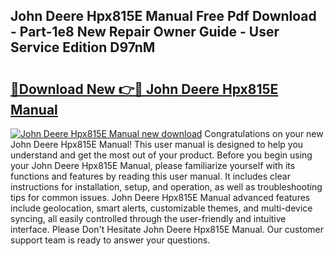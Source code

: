 ## John Deere Hpx815E Manual Free Pdf Download - Part-1e8 New Repair Owner Guide - User Service Edition D97nM

# <h2><a href="http://bc94032.oget.top/?id=John+Deere+Hpx815E+Manual">🔗Download New 👉🔴 John Deere Hpx815E Manual</a></h2>

[![John Deere Hpx815E Manual new download](https://i.imgur.com/5g1atiW.png)](http://bc94032.oget.top/?id=John+Deere+Hpx815E+Manual)
Congratulations on your new John Deere Hpx815E Manual! This user manual is designed to help you understand and get the most out of your product. Before you begin using your John Deere Hpx815E Manual, please familiarize yourself with its functions and features by reading this user manual. It includes clear instructions for installation, setup, and operation, as well as troubleshooting tips for common issues. John Deere Hpx815E Manual advanced features include geolocation, smart alerts, customizable themes, and multi-device syncing, all easily controlled through the user-friendly and intuitive interface. Please Don't Hesitate John Deere Hpx815E Manual. Our customer support team is ready to answer your questions.
